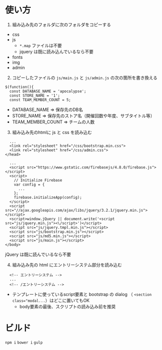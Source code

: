 # 使い方

1. 組み込み先のフォルダに次のフォルダをコピーする

- css
- js
  - `*.map` ファイルは不要
  - jquery は既に読み込んでいるなら不要
- fonts
- img
- admin

2. コピーしたファイルの `js/main.js` と `js/admin.js` の次の箇所を書き換える

```
$(function(){
  const DATABASE_NAME = 'apocalypse';
  const STORE_NAME = '1';
  const TEAM_MEMBER_COUNT = 5;
```

- DATABASE_NAME => 保存先のDB名
- STORE_NAME => 保存先のストア名（開催回数や年度、サブタイトル等）
- TEAM_MEMBER_COUNT => チームの人数

3. 組み込み先のhtmlに js と css を読み込む

```
  ...
  <link rel="stylesheet" href="/css/bootstrap.min.css">
  <link rel="stylesheet" href="/css/admin.css">
</head>
```

```
  ...
  <script src="https://www.gstatic.com/firebasejs/4.8.0/firebase.js"></script>
  <script>
    // Initialize Firebase
    var config = {
      ...
    };
    firebase.initializeApp(config);
  </script>
  <script src="//ajax.googleapis.com/ajax/libs/jquery/3.2.1/jquery.min.js"></script>
  <script>window.jQuery || document.write('<script src="js/jquery.min.js"><\/script>')</script>
  <script src="js/jquery.tmpl.min.js"></script>
  <script src="js/bootstrap.min.js"></script>
  <script src="js/md5.min.js"></script>
  <script src="js/main.js"></script>
</body>
```

jQuery は既に読んでいるなら不要

4. 組み込み先の html にエントリーシステム部分を読み込む

```
  <!-- エントリーシステム -->
  ...
  <!-- /エントリーシステム -->
```

- テンプレートに使っているscript要素と bootstrap の dialog （ `<section class="modal...`）はどこに置いてもOK
  - body要素の最後、スクリプトの読み込み前を推奨

# ビルド

`npm i`
`bower i`
`gulp`
